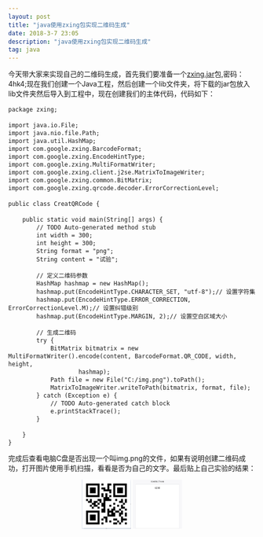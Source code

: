 ```yaml
---
layout: post
title: "java使用zxing包实现二维码生成"
date: 2018-3-7 23:05
description: "java使用zxing包实现二维码生成"
tag: java
---
```



今天带大家来实现自己的二维码生成，首先我们要准备一个[zxing.jar](https://pan.baidu.com/s/1qCXbYtZi-aHHaItqXjplCQ)包,密码：4hk4;现在我们创建一个Java工程，然后创建一个lib文件夹，将下载的jar包放入lib文件夹然后导入到工程中，现在创建我们的主体代码，代码如下：

```
package zxing;

import java.io.File;
import java.nio.file.Path;
import java.util.HashMap;
import com.google.zxing.BarcodeFormat;
import com.google.zxing.EncodeHintType;
import com.google.zxing.MultiFormatWriter;
import com.google.zxing.client.j2se.MatrixToImageWriter;
import com.google.zxing.common.BitMatrix;
import com.google.zxing.qrcode.decoder.ErrorCorrectionLevel;

public class CreatQRCode {

	public static void main(String[] args) {
		// TODO Auto-generated method stub
		int width = 300;
		int height = 300;
		String format = "png";
		String content = "试验";

		// 定义二维码参数
		HashMap hashmap = new HashMap();
		hashmap.put(EncodeHintType.CHARACTER_SET, "utf-8");// 设置字符集
		hashmap.put(EncodeHintType.ERROR_CORRECTION, ErrorCorrectionLevel.M);// 设置纠错级别
		hashmap.put(EncodeHintType.MARGIN, 2);// 设置空白区域大小

		// 生成二维码
		try {
			BitMatrix bitmatrix = new MultiFormatWriter().encode(content, BarcodeFormat.QR_CODE, width, height,
					hashmap);
			Path file = new File("C:/img.png").toPath();
			MatrixToImageWriter.writeToPath(bitmatrix, format, file);
		} catch (Exception e) {
			// TODO Auto-generated catch block
			e.printStackTrace();
		}

	}
}
```

完成后查看电脑C盘是否出现一个叫img.png的文件，如果有说明创建二维码成功，打开图片使用手机扫描，看看是否为自己的文字。最后贴上自己实验的结果：
<div align="center">
<img src="/images/image/QR Code.png" height="100" width="100" />
	<img src="/images/image/QR Code_Results.png" height="100" width="100" />
</div>
